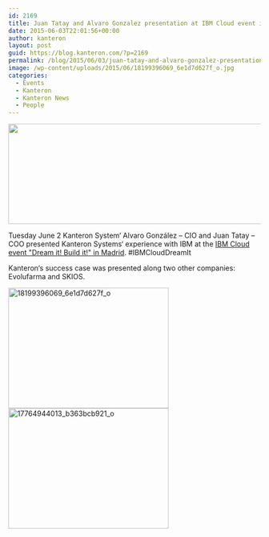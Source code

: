 ```yaml
---
id: 2169
title: Juan Tatay and Alvaro Gonzalez presentation at IBM Cloud event in Madrid
date: 2015-06-03T22:01:56+00:00
author: kanteron
layout: post
guid: https://blog.kanteron.com/?p=2169
permalink: /blog/2015/06/03/juan-tatay-and-alvaro-gonzalez-presentation-at-ibm-cloud-event-in-madrid/
image: /wp-content/uploads/2015/06/18199396069_6e1d7d627f_o.jpg
categories:
  - Events
  - Kanteron
  - Kanteron News
  - People
---
```

<img class="aligncenter" src="httpss://www-950.ibm.com/events/wwe/grp/grp016.nsf/LookupElementsImage/IBM%20Cloud:%20Dream%20it!%20Build%20it!/$FILE/Cabecero%20556x200hashtag.jpg" alt="" width="556" height="200" />

Tuesday June 2 Kanteron System‘ Alvaro González – CIO and Juan Tatay – COO presented Kanteron Systems‘ experience with IBM at the <a href="httpss://www-950.ibm.com/events/wwe/grp/grp016.nsf/v17_agenda?openform&seminar=845EKKES&locale=es_ES" target="_blank">IBM Cloud event "Dream it! Build it!" in Madrid</a>. #IBMCloudDreamIt

Kanteron‘s success case was presented along two other companies: Evolufarma and SKIOS.

[<img class="aligncenter" src="httpss://c4.staticflickr.com/8/7737/18405334795_9529879685_n.jpg" alt="18199396069_6e1d7d627f_o" width="320" height="240" />](httpss://www.flickr.com/photos/kanteron/18405334795 "18199396069_6e1d7d627f_o by kanteronsystems, on Flickr") [<img class="aligncenter" src="httpss://c1.staticflickr.com/9/8852/18219163359_534f51ae15_n.jpg" alt="17764944013_b363bcb921_o" width="320" height="240" />](httpss://www.flickr.com/photos/kanteron/18219163359 "17764944013_b363bcb921_o by kanteronsystems, on Flickr")